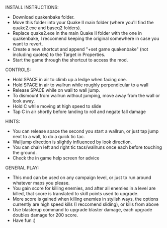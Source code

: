 
INSTALL INSTRUCTIONS:
- Download quakenbake folder.
- Move this folder into your Quake II main folder (where you'll find the quake2.exe and baseq2 folders).
- Replace quake2.exe in the main Quake II folder with the one in quakenbake, I reccomend keeping the original somewhere in case you want to revert.
- Create a new shortcut and append "+set game quakenbake" (not including quotes) to the Target in Properties.
- Start the game through the shortcut to access the mod.

CONTROLS:
- Hold SPACE in air to climb up a ledge  when facing one.
- Hold SPACE in air  to wallrun while roughly perpendicular to a wall
- Release SPACE while on wall to wall jump. 
- To dismount from wallrun without jumping, move away from the wall or look away.
- Hold C while moving at high speed to slide
- Tap C in air shortly before landing to roll and negate fall damage

HINTS:
- You can release space the second  you start a wallrun, or just tap jump next to a wall, to do a quick tic tac.
- Walljump direction is slightly influenced by look direction.
- You can chain left and right tic tacs/wallruns once each before touching the ground.
- Check the in game help screen for advice

GENERAL PLAY:
- This mod can be used on any campaign level, or just to run around whatever maps you please.
- You gain score for killing enemies, and after all enemies in a level are killed, that score is translated to skill points used to upgrade.
- More score is gained when killing enemies in stylish ways, the options currently are high speed kills (I reccomend sliding), or kills from above
- Use blasterup command to upgrade blaster damage, each upgrade doubles damage for 200 score.
- Have fun :)

